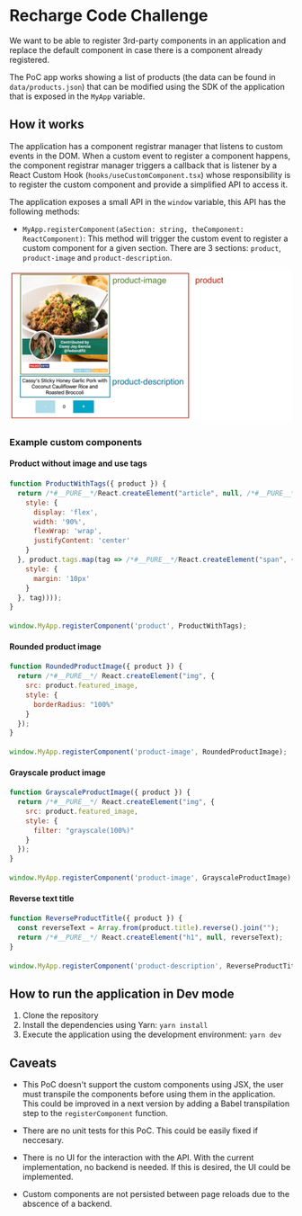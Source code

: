 # Recharge Code Challenge

We want to be able to register 3rd-party components in an application and replace the default component
in case there is a component already registered.

The PoC app works showing a list of products (the data can be found in `data/products.json`) that can be
modified using the SDK of the application that is exposed in the `MyApp` variable.

## How it works

The application has a component registrar manager that listens to custom events in the DOM. When a custom
event to register a component happens, the component registrar manager triggers a callback that is
listener by a React Custom Hook (`hooks/useCustomComponent.tsx`) whose responsibility is to register the
custom component and provide a simplified API to access it.

The application exposes a small API in the `window` variable, this API has the following methods:

- `MyApp.registerComponent(aSection: string, theComponent: ReactComponent)`: This method will trigger the custom
event to register a custom component for a given section. There are 3 sections: `product`, `product-image` and
`product-description`.

![](./image.png)

### Example custom components

#### Product without image and use tags

```javascript
function ProductWithTags({ product }) {
  return /*#__PURE__*/React.createElement("article", null, /*#__PURE__*/React.createElement("h1", null, product.title), /*#__PURE__*/React.createElement("div", {
    style: {
      display: 'flex',
      width: '90%',
      flexWrap: 'wrap',
      justifyContent: 'center'
    }
  }, product.tags.map(tag => /*#__PURE__*/React.createElement("span", {
    style: {
      margin: '10px'
    }
  }, tag))));
}

window.MyApp.registerComponent('product', ProductWithTags);
```

#### Rounded product image

```javascript
function RoundedProductImage({ product }) {
  return /*#__PURE__*/ React.createElement("img", {
    src: product.featured_image,
    style: {
      borderRadius: "100%"
    }
  });
}

window.MyApp.registerComponent('product-image', RoundedProductImage);
```

#### Grayscale product image

```javascript
function GrayscaleProductImage({ product }) {
  return /*#__PURE__*/ React.createElement("img", {
    src: product.featured_image,
    style: {
      filter: "grayscale(100%)"
    }
  });
}

window.MyApp.registerComponent('product-image', GrayscaleProductImage);
```

#### Reverse text title

```javascript
function ReverseProductTitle({ product }) {
  const reverseText = Array.from(product.title).reverse().join("");
  return /*#__PURE__*/ React.createElement("h1", null, reverseText);
}

window.MyApp.registerComponent('product-description', ReverseProductTitle);
```

## How to run the application in Dev mode

1. Clone the repository
2. Install the dependencies using Yarn: `yarn install`
3. Execute the application using the development environment: `yarn dev`

## Caveats

- This PoC doesn't support the custom components using JSX, the user must transpile the components before using them
in the application. This could be improved in a next version
by adding a Babel transpilation step to the `registerComponent` function.

- There are no unit tests for this PoC. This could be easily fixed if neccesary.

- There is no UI for the interaction with the API. With the
current implementation, no backend is needed. If this is desired, the UI could be implemented.

- Custom components are not persisted between page reloads due to the abscence of a backend.
